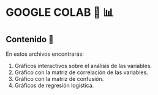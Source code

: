 # GOOGLE COLAB :round_pushpin: :bar_chart:

## Contenido :dart:

En estos archivos encontrarás:

1. Gráficos interactivos sobre el análisis de las variables.
2. Gráfico con la matriz de correlación de las variables.
3. Gráfico con la matriz de confusión.
4. Gráficos de regresión logística.



